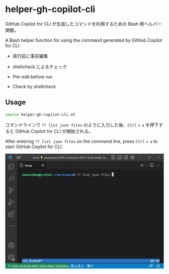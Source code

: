 # helper-gh-copilot-cli

GitHub Copilot for CLI が生成したコマンドを利用するための Bash 用ヘルパー関数。

A Bash helper function for using the command generated by GitHub Copilot for CLI.

- 実行前に事前編集
- shellcheck によるチェック

- Pre-edit before run
- Check by shellcheck

## Usage

```sh
source helper-gh-copilot-cli.sh
```

コマンドラインで `?? list json files` のように入力した後、`Ctrl` + `a` を押下すると GitHub Copilot for CLI が開始される。

After entering `?? list json files` on the command line, press `Ctrl` + `a` to start GitHub Copilot for CLI.

![](images/demo.gif)
